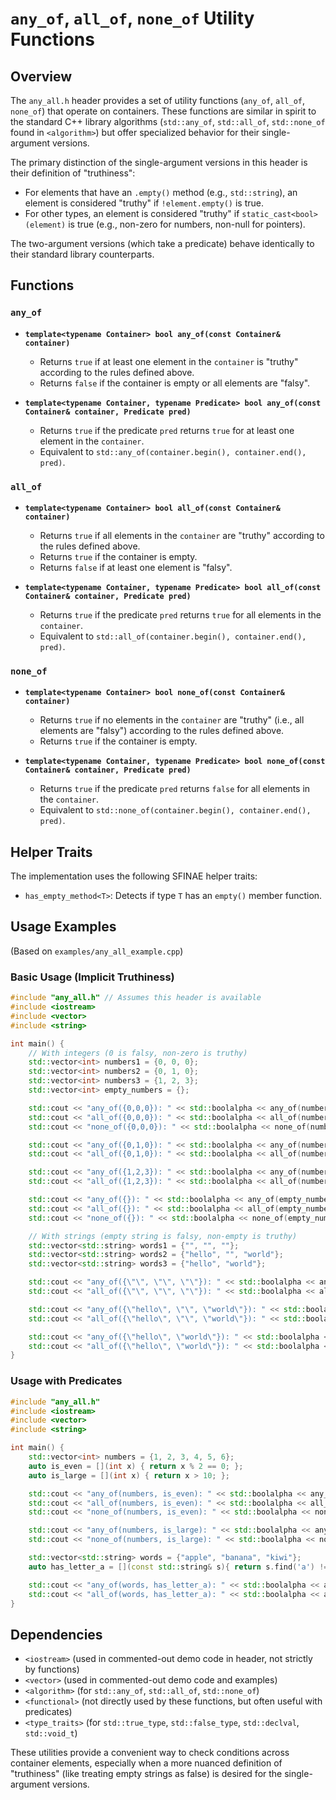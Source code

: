 # `any_of`, `all_of`, `none_of` Utility Functions

## Overview

The `any_all.h` header provides a set of utility functions (`any_of`, `all_of`, `none_of`) that operate on containers. These functions are similar in spirit to the standard C++ library algorithms (`std::any_of`, `std::all_of`, `std::none_of` found in `<algorithm>`) but offer specialized behavior for their single-argument versions.

The primary distinction of the single-argument versions in this header is their definition of "truthiness":
- For elements that have an `.empty()` method (e.g., `std::string`), an element is considered "truthy" if `!element.empty()` is true.
- For other types, an element is considered "truthy" if `static_cast<bool>(element)` is true (e.g., non-zero for numbers, non-null for pointers).

The two-argument versions (which take a predicate) behave identically to their standard library counterparts.

## Functions

### `any_of`

-   **`template<typename Container> bool any_of(const Container& container)`**
    -   Returns `true` if at least one element in the `container` is "truthy" according to the rules defined above.
    -   Returns `false` if the container is empty or all elements are "falsy".

-   **`template<typename Container, typename Predicate> bool any_of(const Container& container, Predicate pred)`**
    -   Returns `true` if the predicate `pred` returns `true` for at least one element in the `container`.
    -   Equivalent to `std::any_of(container.begin(), container.end(), pred)`.

### `all_of`

-   **`template<typename Container> bool all_of(const Container& container)`**
    -   Returns `true` if all elements in the `container` are "truthy" according to the rules defined above.
    -   Returns `true` if the container is empty.
    -   Returns `false` if at least one element is "falsy".

-   **`template<typename Container, typename Predicate> bool all_of(const Container& container, Predicate pred)`**
    -   Returns `true` if the predicate `pred` returns `true` for all elements in the `container`.
    -   Equivalent to `std::all_of(container.begin(), container.end(), pred)`.

### `none_of`

-   **`template<typename Container> bool none_of(const Container& container)`**
    -   Returns `true` if no elements in the `container` are "truthy" (i.e., all elements are "falsy") according to the rules defined above.
    -   Returns `true` if the container is empty.

-   **`template<typename Container, typename Predicate> bool none_of(const Container& container, Predicate pred)`**
    -   Returns `true` if the predicate `pred` returns `false` for all elements in the `container`.
    -   Equivalent to `std::none_of(container.begin(), container.end(), pred)`.

## Helper Traits

The implementation uses the following SFINAE helper traits:
- `has_empty_method<T>`: Detects if type `T` has an `empty()` member function.

## Usage Examples

(Based on `examples/any_all_example.cpp`)

### Basic Usage (Implicit Truthiness)

```cpp
#include "any_all.h" // Assumes this header is available
#include <iostream>
#include <vector>
#include <string>

int main() {
    // With integers (0 is falsy, non-zero is truthy)
    std::vector<int> numbers1 = {0, 0, 0};
    std::vector<int> numbers2 = {0, 1, 0};
    std::vector<int> numbers3 = {1, 2, 3};
    std::vector<int> empty_numbers = {};

    std::cout << "any_of({0,0,0}): " << std::boolalpha << any_of(numbers1) << std::endl; // false
    std::cout << "all_of({0,0,0}): " << std::boolalpha << all_of(numbers1) << std::endl; // false
    std::cout << "none_of({0,0,0}): " << std::boolalpha << none_of(numbers1) << std::endl; // true

    std::cout << "any_of({0,1,0}): " << std::boolalpha << any_of(numbers2) << std::endl; // true
    std::cout << "all_of({0,1,0}): " << std::boolalpha << all_of(numbers2) << std::endl; // false

    std::cout << "any_of({1,2,3}): " << std::boolalpha << any_of(numbers3) << std::endl; // true
    std::cout << "all_of({1,2,3}): " << std::boolalpha << all_of(numbers3) << std::endl; // true

    std::cout << "any_of({}): " << std::boolalpha << any_of(empty_numbers) << std::endl; // false
    std::cout << "all_of({}): " << std::boolalpha << all_of(empty_numbers) << std::endl; // true
    std::cout << "none_of({}): " << std::boolalpha << none_of(empty_numbers) << std::endl; // true

    // With strings (empty string is falsy, non-empty is truthy)
    std::vector<std::string> words1 = {"", "", ""};
    std::vector<std::string> words2 = {"hello", "", "world"};
    std::vector<std::string> words3 = {"hello", "world"};

    std::cout << "any_of({\"\", \"\", \"\"}): " << std::boolalpha << any_of(words1) << std::endl; // false
    std::cout << "all_of({\"\", \"\", \"\"}): " << std::boolalpha << all_of(words1) << std::endl; // false

    std::cout << "any_of({\"hello\", \"\", \"world\"}): " << std::boolalpha << any_of(words2) << std::endl; // true
    std::cout << "all_of({\"hello\", \"\", \"world\"}): " << std::boolalpha << all_of(words2) << std::endl; // false

    std::cout << "any_of({\"hello\", \"world\"}): " << std::boolalpha << any_of(words3) << std::endl; // true
    std::cout << "all_of({\"hello\", \"world\"}): " << std::boolalpha << all_of(words3) << std::endl; // true
}
```

### Usage with Predicates

```cpp
#include "any_all.h"
#include <iostream>
#include <vector>
#include <string>

int main() {
    std::vector<int> numbers = {1, 2, 3, 4, 5, 6};
    auto is_even = [](int x) { return x % 2 == 0; };
    auto is_large = [](int x) { return x > 10; };

    std::cout << "any_of(numbers, is_even): " << std::boolalpha << any_of(numbers, is_even) << std::endl; // true
    std::cout << "all_of(numbers, is_even): " << std::boolalpha << all_of(numbers, is_even) << std::endl; // false
    std::cout << "none_of(numbers, is_even): " << std::boolalpha << none_of(numbers, is_even) << std::endl; // false

    std::cout << "any_of(numbers, is_large): " << std::boolalpha << any_of(numbers, is_large) << std::endl; // false
    std::cout << "none_of(numbers, is_large): " << std::boolalpha << none_of(numbers, is_large) << std::endl; // true

    std::vector<std::string> words = {"apple", "banana", "kiwi"};
    auto has_letter_a = [](const std::string& s){ return s.find('a') != std::string::npos; };

    std::cout << "any_of(words, has_letter_a): " << std::boolalpha << any_of(words, has_letter_a) << std::endl; // true
    std::cout << "all_of(words, has_letter_a): " << std::boolalpha << all_of(words, has_letter_a) << std::endl; // false (kiwi)
}

```

## Dependencies
- `<iostream>` (used in commented-out demo code in header, not strictly by functions)
- `<vector>` (used in commented-out demo code and examples)
- `<algorithm>` (for `std::any_of`, `std::all_of`, `std::none_of`)
- `<functional>` (not directly used by these functions, but often useful with predicates)
- `<type_traits>` (for `std::true_type`, `std::false_type`, `std::declval`, `std::void_t`)

These utilities provide a convenient way to check conditions across container elements, especially when a more nuanced definition of "truthiness" (like treating empty strings as false) is desired for the single-argument versions.
